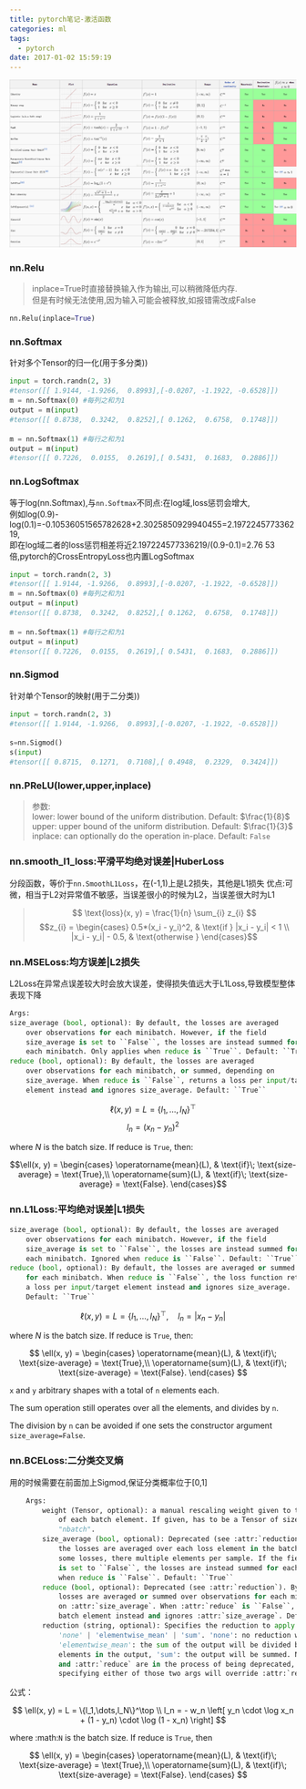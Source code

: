 ```yaml
---
title: pytorch笔记-激活函数
categories: ml 
tags:
  - pytorch
date: 2017-01-02 15:59:19
---
```




![activation functions](../../../assets/Activation_Functions.png "Optional title attribute")


### nn.Relu
>inplace=True时直接替换输入作为输出,可以稍微降低内存.  
但是有时候无法使用,因为输入可能会被释放,如报错需改成False
```python
nn.Relu(inplace=True)
```



### nn.Softmax
针对多个Tensor的归一化(用于多分类))
```python
input = torch.randn(2, 3)
#tensor([[ 1.9144, -1.9266,  0.8993],[-0.0207, -1.1922, -0.6528]])
m = nn.Softmax(0) #每列之和为1
output = m(input)
#tensor([[ 0.8738,  0.3242,  0.8252],[ 0.1262,  0.6758,  0.1748]])

m = nn.Softmax(1) #每行之和为1
output = m(input)
#tensor([[ 0.7226,  0.0155,  0.2619],[ 0.5431,  0.1683,  0.2886]])

```

### nn.LogSoftmax
等于log(nn.Softmax),与`nn.Softmax`不同点:在log域,loss惩罚会增大,    
例如log(0.9)-log(0.1)=-0.10536051565782628+2.3025850929940455=2.197224577336219,    
即在log域二者的loss惩罚相差将近2.197224577336219/(0.9-0.1)=2.76 53倍,pytorch的CrossEntropyLoss也内置LogSoftmax

```python
input = torch.randn(2, 3)
#tensor([[ 1.9144, -1.9266,  0.8993],[-0.0207, -1.1922, -0.6528]])
m = nn.Softmax(0) #每列之和为1
output = m(input)
#tensor([[ 0.8738,  0.3242,  0.8252],[ 0.1262,  0.6758,  0.1748]])

m = nn.Softmax(1) #每行之和为1
output = m(input)
#tensor([[ 0.7226,  0.0155,  0.2619],[ 0.5431,  0.1683,  0.2886]])

```


### nn.Sigmod
针对单个Tensor的映射(用于二分类))
```python
input = torch.randn(2, 3)
#tensor([[ 1.9144, -1.9266,  0.8993],[-0.0207, -1.1922, -0.6528]])

s=nn.Sigmod()
s(input)
#tensor([[ 0.8715,  0.1271,  0.7108],[ 0.4948,  0.2329,  0.3424]])

```

### nn.PReLU(lower,upper,inplace)
>参数:    
>lower: lower bound of the uniform distribution. Default: $\frac{1}{8}$   
upper: upper bound of the uniform distribution. Default: $\frac{1}{3}$   
inplace: can optionally do the operation in-place. Default: ``False``


### nn.smooth_l1_loss:平滑平均绝对误差|HuberLoss
分段函数，等价于`nn.SmoothL1Loss`，在(-1,1)上是L2损失，其他是L1损失
优点:可微，相当于L2对异常值不敏感，当误差很小的时候为L2，当误差很大时为L1

>$$ \text{loss}(x, y) = \frac{1}{n} \sum_{i} z_{i} $$
>$$z_{i} =
  \begin{cases}
  0.5*(x_i - y_i)^2, & \text{if } |x_i - y_i| < 1 \\
  |x_i - y_i| - 0.5, & \text{otherwise }
  \end{cases}$$


### nn.MSELoss:均方误差|L2损失
L2Loss在异常点误差较大时会放大误差，使得损失值远大于L1Loss,导致模型整体表现下降

```python
Args:
size_average (bool, optional): By default, the losses are averaged
    over observations for each minibatch. However, if the field
    size_average is set to ``False``, the losses are instead summed for
    each minibatch. Only applies when reduce is ``True``. Default: ``True``
reduce (bool, optional): By default, the losses are averaged
    over observations for each minibatch, or summed, depending on
    size_average. When reduce is ``False``, returns a loss per input/target
    element instead and ignores size_average. Default: ``True``
```

$$\ell(x, y) = L = \{l_1,\dots,l_N\}^\top$$
$$l_n = \left( x_n - y_n \right)^2$$


where $N$ is the batch size. If reduce is ``True``, then:


$$\ell(x, y) = 
    \begin{cases}
    \operatorname{mean}(L), & \text{if}\; \text{size-average} = \text{True},\\
    \operatorname{sum}(L),  & \text{if}\; \text{size-average} = \text{False}.
    \end{cases}$$





### nn.L1Loss:平均绝对误差|L1损失


```python
size_average (bool, optional): By default, the losses are averaged
    over observations for each minibatch. However, if the field
    size_average is set to ``False``, the losses are instead summed for
    each minibatch. Ignored when reduce is ``False``. Default: ``True``
reduce (bool, optional): By default, the losses are averaged or summed
    for each minibatch. When reduce is ``False``, the loss function returns
    a loss per input/target element instead and ignores size_average.
    Default: ``True``
```

$$\ell(x, y) = L = \{l_1,\dots,l_N\}^\top, \quad
    l_n = \left| x_n - y_n \right|$$

where $N$ is the batch size. If reduce is ``True``, then:

$$
    \ell(x, y) = \begin{cases}
        \operatorname{mean}(L), & \text{if}\; \text{size-average} = \text{True},\\
        \operatorname{sum}(L),  & \text{if}\; \text{size-average} = \text{False}.
    \end{cases}
$$

`x` and `y` arbitrary shapes with a total of `n` elements each.

The sum operation still operates over all the elements, and divides by `n`.

The division by `n` can be avoided if one sets the constructor argument
`size_average=False`.



### nn.BCELoss:二分类交叉熵
用的时候需要在前面加上Sigmod,保证分类概率位于[0,1]
```python
    Args:
        weight (Tensor, optional): a manual rescaling weight given to the loss
            of each batch element. If given, has to be a Tensor of size
            "nbatch".
        size_average (bool, optional): Deprecated (see :attr:`reduction`). By default,
            the losses are averaged over each loss element in the batch. Note that for
            some losses, there multiple elements per sample. If the field :attr:`size_average`
            is set to ``False``, the losses are instead summed for each minibatch. Ignored
            when reduce is ``False``. Default: ``True``
        reduce (bool, optional): Deprecated (see :attr:`reduction`). By default, the
            losses are averaged or summed over observations for each minibatch depending
            on :attr:`size_average`. When :attr:`reduce` is ``False``, returns a loss per
            batch element instead and ignores :attr:`size_average`. Default: ``True``
        reduction (string, optional): Specifies the reduction to apply to the output:
            'none' | 'elementwise_mean' | 'sum'. 'none': no reduction will be applied,
            'elementwise_mean': the sum of the output will be divided by the number of
            elements in the output, 'sum': the output will be summed. Note: :attr:`size_average`
            and :attr:`reduce` are in the process of being deprecated, and in the meantime,
            specifying either of those two args will override :attr:`reduction`. Default: 'elementwise_mean'
```
公式：

$$
\ell(x, y) = L = \{l_1,\dots,l_N\}^\top  \\
l_n = - w_n \left[ y_n \cdot \log x_n + (1 - y_n) \cdot \log (1 - x_n) \right]
$$


where :math:`N` is the batch size. If reduce is ``True``, then

$$ \ell(x, y) = \begin{cases}
    \operatorname{mean}(L), & \text{if}\; \text{size-average} = \text{True},\\
    \operatorname{sum}(L),  & \text{if}\; \text{size-average} = \text{False}.
    \end{cases} 
$$